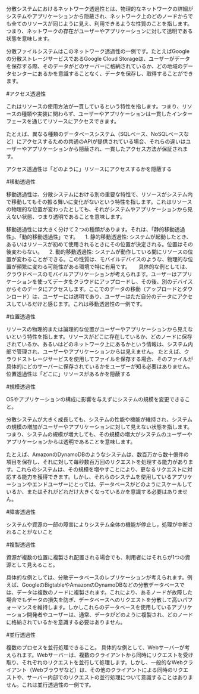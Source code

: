 
分散システムにおけるネットワーク透過性とは、物理的なネットワークの詳細がシステムやアプリケーションから隠蔽され、ネットワーク上のどのノードからでも全てのリソースが同じように見え、利用できるような性質のことを指します。つまり、ネットワークの存在がユーザーやアプリケーションに対して透明である状態を意味します。

分散ファイルシステムはこのネットワーク透過性の一例です。たとえばGoogleの分散ストレージサービスであるGoogle Cloud Storageは、ユーザーがデータを保存する際、そのデータがどのサーバーに格納されているか、どの地域のデータセンターにあるかを意識することなく、データを保存し、取得することができます。

#アクセス透過性

これはリソースの使用方法が一貫しているという特性を指します。つまり、リソースの種類や実装に関わらず、ユーザーやアプリケーションは一貫したインターフェースを通じてリソースにアクセスできます。

たとえば、異なる種類のデータベースシステム（SQLベース、NoSQLベースなど）にアクセスするための共通のAPIが提供されている場合、それらの違いはユーザーやアプリケーションから隠蔽され、一貫したアクセス方法が保証されます。

アクセス透過性は「どのように」リソースにアクセスするかを隠蔽する


#移動透過性

移動透過性は、分散システムにおける別の重要な特性で、リソースがシステム内で移動してもその振る舞いに変化がないという特性を指します。これはリソースの物理的な位置が変わったとしても、それがシステムやアプリケーションから見えない状態、つまり透明であることを意味します。

移動透過性には大きく分けて２つの種類があります。それは、「静的移動透過性」、「動的移動透過性」です。
　1. 静的移動透過性: システムが起動したとき、あるいはリソースが初めて使用されるときにその位置が決定される。位置はその後変わらない。
　2. 動的移動透過性: システムが動作している間にリソースの位置が変わることができる。この性質は、モバイルデバイスのような、物理的な位置が頻繁に変わる可能性がある環境で特に有用です。
　
具体的な例としては、クラウドベースのモバイルアプリケーションが考えられます。ユーザーはアプリケーションを使ってデータをクラウドにアップロードし、その後、別のデバイスからそのデータにアクセスします。ここでのデータの移動（アップロードとダウンロード）は、ユーザーには透明であり、ユーザーはただ自分のデータにアクセスしているだけと感じます。これは移動透過性の一例です。

#位置透過性

リソースの物理的または論理的な位置がユーザーやアプリケーションから見えないという特性を指します。リソースがどこに存在しているか、どのノードに保存されているか、あるいはどのネットワーク上にあるかという情報は、システム内部で管理され、ユーザーやアプリケーションからは見えません。
たとえば、クラウドストレージサービスを使用してファイルを保存する場合、そのファイルが具体的にどのサーバーに保存されているかをユーザーが知る必要はありません。
位置透過性は「どこに」リソースがあるかを隠蔽する

#規模透過性

OSやアプリケーションの構成に影響を与えずにシステムの規模を変更できること。

分散システムが大きく成長しても、システムの性能や機能が維持され、システムの規模の増加がユーザーやアプリケーションに対して見えない状態を指します。つまり、システムの規模が増大しても、その規模の増大がシステムのユーザーやアプリケーションからは透明であることを意味します。

たとえば、AmazonのDynamoDBのようなシステムは、数百万から数十億件の項目を保存し、それに対して毎秒数百万回のリクエストを処理する能力があります。これらのシステムは、その規模を増やすことにより、更なるリクエストに対応する能力を獲得できます。しかし、それらのシステムを使用しているアプリケーションやエンドユーザーにとっては、データベースがどのようにスケールしているか、またはそれがどれだけ大きくなっているかを意識する必要はありません。

#障害透過性

システムや資源の一部の障害によりシステム全体の機能が停止し，処理が中断されることがないこと

#複製透過性

資源が複数の位置に複製され配置される場合でも、利用者にはそれらが1つの資源として見えること。

具体的な例としては、分散データベースのレプリケーションが考えられます。例えば、GoogleのBigtableやAmazonのDynamoDBなどの分散データベースでは、データは複数のノードに複製されます。これにより、あるノードが故障した場合でもデータの損失を防ぎ、データベースへのリクエストを分散して高いパフォーマンスを維持します。しかしこれらのデータベースを使用しているアプリケーション開発者やユーザーは、通常、データがどのように複製され、どのノードに格納されているかを意識する必要はありません。

#並行透過性

複数のプロセスを並行処理できること。
具体的な例として、Webサーバーが考えられます。Webサーバーは、複数のクライアントから同時にリクエストを受け取り、それぞれのリクエストを並行して処理します。しかし、一般的なWebクライアント（Webブラウザなど）は、その他のクライアントによる同時のリクエストや、サーバー内部でのリクエストの並行処理について意識することはありません。これは並行透過性の一例です。